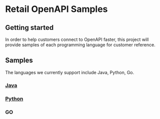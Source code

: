 # Retail OpenAPI Samples


## Getting started

In order to help customers connect to OpenAPI faster, this project will provide samples of each programming language for customer reference.

## Samples
The languages we currently support include Java, Python, Go. 
### [Java](sample-java)
### [Python](sample-python)
### GO
